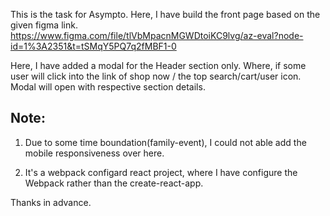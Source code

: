 This is the task for Asympto.
Here, I have build the front page based on the given figma link.
https://www.figma.com/file/tlVbMpacnMGWDtoiKC9lvg/az-eval?node-id=1%3A2351&t=tSMqY5PQ7q2fMBF1-0

Here, I have added a modal for the Header section only. Where, if some user will click into the link of shop now / the top search/cart/user icon. Modal will open with respective section details.

## Note:

1. Due to some time boundation(family-event), I could not able add the mobile responsiveness over here.

2. It's a webpack configard react project, where I have configure the Webpack rather than the create-react-app.

Thanks in advance.
